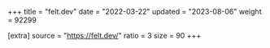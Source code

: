+++
title = "felt.dev"
date = "2022-03-22"
updated = "2023-08-06"
weight = 92299

[extra]
source = "https://felt.dev/"
ratio = 3
size = 90
+++
